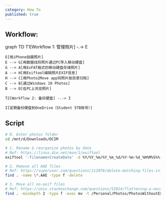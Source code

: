 ```yaml
---
category: How To
published: true
---
```


## Workflow:

<div class="mermaid">
    graph TD
    T1[Workflow 1: 管理照片] -.-> E

    E[用iPhone拍摄照片]
    E --> G[用数据线将照片通过PC导入移动硬盘]
    G --> A[用ExFAT格式的移动硬盘存储照片]
    A --> H[用Exiftool编辑照片EXIF信息]
    H --> C[用Photo2Move app将照片按目录归档]
    C --> B[通过Windows 10 Photos]
    B --> D[在PC上浏览照片]

    T2[Workflow 2: 备份硬盘] -.-> I

    I[定期备份硬盘到OneDrive（Student 5TB账号）]

</div>


## Script

```bash
# 0. Enter photos folder
cd /mnt/d/Downloads/DCIM

# 1. Rename & reorganize photos by date
# Ref: https://linux.die.net/man/1/exiftool
exiftool '-filename<CreateDate' -d %Y/%Y_%m/%Y_%m_%d/%Y-%m-%d_%H%M%S%%-c.%%le -r . -o /media/Personal/Photos/OrganizedPhotos/

# 2. Remove all AAE files
# Ref: https://superuser.com/questions/112078/delete-matching-files-in-all-subdirectories
find . -name \*.AAE -type f -delete

# 3. Move all no-exif files
# Ref: https://unix.stackexchange.com/questions/52814/flattening-a-nested-directory
find . -mindepth 2 -type f -exec mv -t /Personal/Photos/PhotosWithoutEXIFDates -i '{}' +
```
